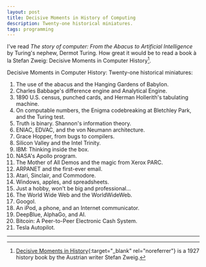 ```yaml
---
layout: post
title: Decisive Moments in History of Computing
description: Twenty-one historical miniatures.
tags: programming
---
```


I've read *The story of computer: From the Abacus to Artificial Intelligence*
by Turing's nephew, Dermot Turing. How great it would be to read a book à la
Stefan Zweig: Decisive Moments in Computer History[^1].

Decisive Moments in Computer History: Twenty-one historical miniatures:

01. The use of the abacus and the Hanging Gardens of Babylon.
02. Charles Babbage's difference engine and Analytical Engine.
03. 1890 U.S. census, punched cards, and Herman Hollerith's tabulating machine.
04. On computable numbers, the Enigma codebreaking at Bletchley Park, and the Turing test.
05. Truth is binary. Shannon's information theory.
06. ENIAC, EDVAC, and the von Neumann architecture.
07. Grace Hopper, from bugs to compilers.
08. Silicon Valley and the Intel Trinity.
09. IBM: Thinking inside the box.
10. NASA's Apollo program.
11. The Mother of All Demos and the magic from Xerox PARC.
12. ARPANET and the first-ever email.
13. Atari, Sinclair, and Commodore.
14. Windows, apples, and spreadsheets.
15. Just a hobby, won't be big and professional…
16. The World Wide Web and the WorldWideWeb.
17. Googol.
18. An iPod, a phone, and an Internet communicator.
19. DeepBlue, AlphaGo, and AI.
20. Bitcoin: A Peer-to-Peer Electronic Cash System.
21. Tesla Autopilot.

---

[^1]: [Decisive Moments in History](https://en.wikipedia.org/wiki/Decisive_Moments_in_History){:target="_blank" rel="noreferrer"} is a 1927 history book by the Austrian writer Stefan Zweig.
